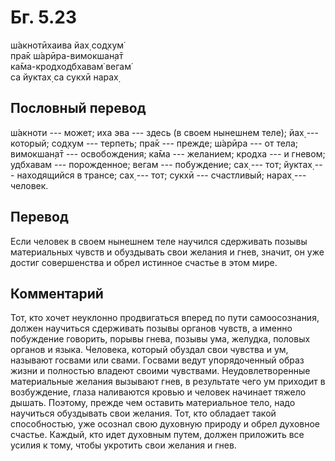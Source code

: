 # Бг. 5.23
ш́акнотӣхаива йах̣ сод̣хум̇<br/>
пра̄к ш́арӣра-вимокшан̣а̄т<br/>
ка̄ма-кродходбхавам̇ вегам̇<br/>
са йуктах̣ са сукхӣ нарах̣
## Пословный перевод

ш́акноти --- может; иха эва --- здесь (в своем нынешнем теле); йах̣ ---
который; сод̣хум --- терпеть; пра̄к --- прежде; ш́арӣра --- от тела;
вимокшан̣а̄т --- освобождения; ка̄ма --- желанием; кродха --- и гневом;
удбхавам --- порожденное; вегам --- побуждение; сах̣ --- тот; йуктах̣ ---
находящийся в трансе; сах̣ --- тот; сукхӣ --- счастливый; нарах̣ ---
человек.

## Перевод

Если человек в своем нынешнем теле научился сдерживать позывы
материальных чувств и обуздывать свои желания и гнев, значит, он уже
достиг совершенства и обрел истинное счастье в этом мире.

## Комментарий

Тот, кто хочет неуклонно продвигаться вперед по пути самоосознания,
должен научиться сдерживать позывы органов чувств, а именно побуждение
говорить, порывы гнева, позывы ума, желудка, половых органов и языка.
Человека, который обуздал свои чувства и ум, называют госвами или свами.
Госвами ведут упорядоченный образ жизни и полностью владеют своими
чувствами. Неудовлетворенные материальные желания вызывают гнев, в
результате чего ум приходит в возбуждение, глаза наливаются кровью и
человек начинает тяжело дышать. Поэтому, прежде чем оставить
материальное тело, надо научиться обуздывать свои желания. Тот, кто
обладает такой способностью, уже осознал свою духовную природу и обрел
духовное счастье. Каждый, кто идет духовным путем, должен приложить все
усилия к тому, чтобы укротить свои желания и гнев.
